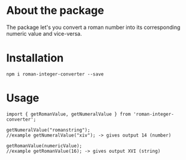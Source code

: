 # About the package

The package let's you convert a roman number into its corresponding numeric value and vice-versa.

# Installation

`npm i roman-integer-converter --save`

# Usage

```
import { getRomanValue, getNumeralValue } from 'roman-integer-converter';

getNumeralValue("romanstring");  
//example getNumeralValue("xiv"); -> gives output 14 (number)

getRomanValue(numericValue);
//example getRomanValue(16); -> gives output XVI (string)
```